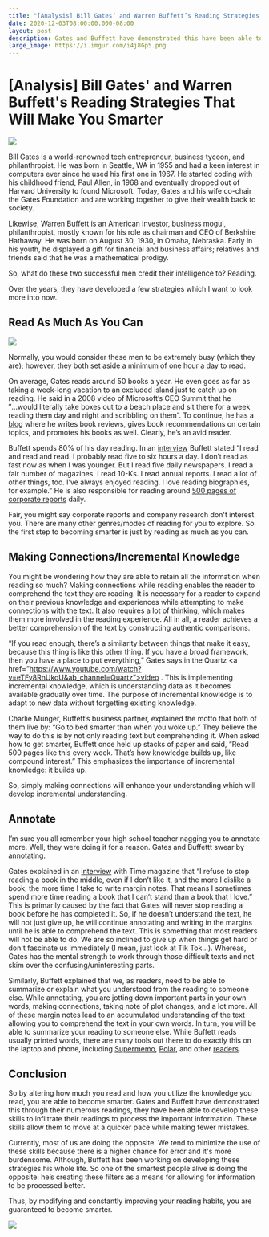 ```yaml
---
title: "[Analysis] Bill Gates’ and Warren Buffett’s Reading Strategies That Will Make You Smarter"
date: 2020-12-03T08:00:00.000-08:00
layout: post
description: Gates and Buffett have demonstrated this have been able to develop redaing skills to process important information. These skills allow them to move faster with fewer mistakes.
large_image: https://i.imgur.com/i4j8Gp5.png 
---
```


# [Analysis] Bill Gates' and Warren Buffett's Reading Strategies That Will Make You Smarter

<img class="img-fluid" src="https://i.imgur.com/i4j8Gp5.png">

Bill Gates is a world-renowned tech entrepreneur, business tycoon, and philanthropist. He was born in Seattle, WA in 1955 and had a keen interest in computers ever since he used his first one in 1967. He started coding with his childhood friend, Paul Allen, in 1968 and eventually dropped out of Harvard University to found Microsoft. Today, Gates and his wife co-chair the Gates Foundation and are working together to give their wealth back to society.

Likewise, Warren Buffett is an American investor, business mogul, philanthropist, mostly known for his role as chairman and CEO of Berkshire Hathaway. He was born on August 30, 1930, in Omaha, Nebraska. Early in his youth, he displayed a gift for financial and business affairs; relatives and friends said that he was a mathematical prodigy.
  
So, what do these two successful men credit their intelligence to? Reading.

Over the years, they have developed a few strategies which I want to look more into now.

## Read As Much As You Can

<img class="img-fluid" src=”https://i.imgur.com/FyUAHHR.jpg”>

Normally, you would consider these men to be extremely busy (which they are); however, they both set aside a minimum of one hour a day to read.

On average, Gates reads around 50 books a year. He even goes as far as taking a week-long vacation to an excluded island just to catch up on reading. He said in a 2008 video of Microsoft’s CEO Summit that he ″...would literally take boxes out to a beach place and sit there for a week reading them day and night and scribbling on them”. To continue, he has a <a href="https://www.gatesnotes.com/Books">blog</a> where he writes book reviews, gives book recommendations on certain topics, and promotes his books as well. Clearly, he’s an avid reader.

Buffett spends 80% of his day reading. In an <a href=”https://fs.blog/2015/05/warren-buffett-information/”>interview</a> Buffett stated “I read and read and read. I probably read five to six hours a day. I don’t read as fast now as when I was younger. But I read five daily newspapers. I read a fair number of magazines. I read 10-Ks. I read annual reports. I read a lot of other things, too. I’ve always enjoyed reading. I love reading biographies, for example.” He is also responsible for reading around <a href=”https://omaha.com/business/investors-earn-handsome-paychecks-by-handling-buffett-s-business/article_bb1fc40f-e6f9-549d-be2f-be1ef4c0da03.html”>500 pages of corporate reports</a> daily.

Fair, you might say corporate reports and company research don't interest you. There are many other genres/modes of reading for you to explore. So the first step to becoming smarter is just by reading as much as you can.

## Making Connections/Incremental Knowledge

You might be wondering how they are able to retain all the information when reading so much? Making connections while reading enables the reader to comprehend the text they are reading. It is necessary for a reader to expand on their previous knowledge and experiences while attempting to make connections with the text. It also requires a lot of thinking, which makes them more involved in the reading experience. All in all, a reader achieves a better comprehension of the text by constructing authentic comparisons.
 

“If you read enough, there’s a similarity between things that make it easy, because this thing is like this other thing. If you have a broad framework, then you have a place to put everything,” Gates says in the Quartz <a href=”https://www.youtube.com/watch?v=eTFy8RnUkoU&ab_channel=Quartz”>video</a> . This is implementing incremental knowledge, which is understanding data as it becomes available gradually over time. The purpose of incremental knowledge is to adapt to new data without forgetting existing knowledge.

Charlie Munger, Buffett’s business partner, explained the motto that both of them live by: “Go to bed smarter than when you woke up.” They believe the way to do this is by not only reading text but comprehending it. When asked how to get smarter, Buffett once held up stacks of paper and said, “Read 500 pages like this every week. That’s how knowledge builds up, like compound interest.” This emphasizes the importance of incremental knowledge: it builds up.

So, simply making connections will enhance your understanding which will develop incremental understanding.

## Annotate

I’m sure you all remember your high school teacher nagging you to annotate more. Well, they were doing it for a reason. Gates and Buffettt swear by annotating.

Gates explained in an <a href=”https://time.com/4786837/bill-gates-books-reading/”>interview</a> with Time magazine that “I refuse to stop reading a book in the middle, even if I don’t like it, and the more I dislike a book, the more time I take to write margin notes. That means I sometimes spend more time reading a book that I can’t stand than a book that I love.” This is primarily caused by the fact that Gates will never stop reading a book before he has completed it. So, if he doesn’t understand the text, he will not just give up, he will continue annotating and writing in the margins until he is able to comprehend the text. This is something that most readers will not be able to do. We are so inclined to give up when things get hard or don't fascinate us immediately (I mean, just look at Tik Tok...). Whereas, Gates has the mental strength to work through those difficult texts and not skim over the confusing/uninteresting parts.

Similarly, Buffett explained that we, as readers, need to be able to summarize or explain what you understood from the reading to someone else. While annotating, you are jotting down important parts in your own words, making connections, taking note of plot changes, and a lot more. All of these margin notes lead to an accumulated understanding of the text allowing you to comprehend the text in your own words. In turn, you will be able to summarize your reading to someone else. While Buffett reads usually printed words, there are many tools out there to do exactly this on the laptop and phone, including <a href=”https://www.supermemo.com/en”>Supermemo</a>, <a href=”https://getpolarized.io”>Polar</a>, and other <a href=”https://www.epubor.com/best-free-epub-readers-for-android.html”>readers</a>.

## Conclusion

So by altering how much you read and how you utilize the knowledge you read, you are able to become smarter. Gates and Buffett have demonstrated this through their numerous readings, they have been able to develop these skills to infiltrate their readings to process the important information. These skills allow them to move at a quicker pace while making fewer mistakes.

Currently, most of us are doing the opposite. We tend to minimize the use of these skills because there is a higher chance for error and it's more burdensome. Although, Buffett has been working on developing these strategies his whole life. So one of the smartest people alive is doing the opposite: he’s creating these filters as a means for allowing for information to be processed better.

Thus, by modifying and constantly improving your reading habits, you are guaranteed to become smarter.

<img class="img-fluid" src=”https://i.imgur.com/zaCIPxB.jpg”>
